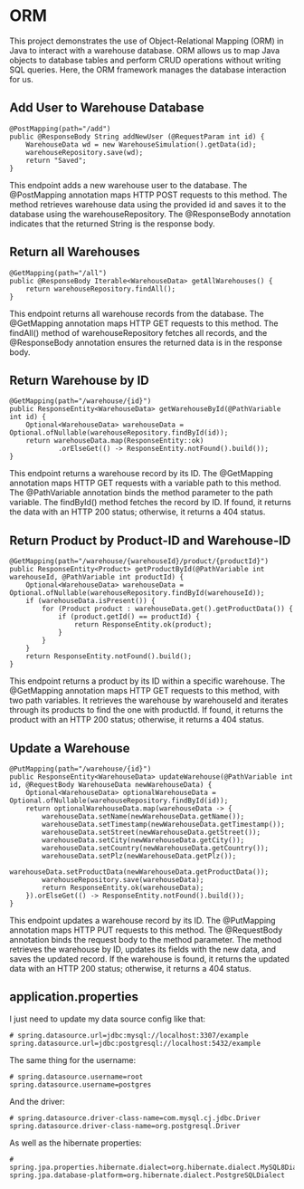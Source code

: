 # ORM

This project demonstrates the use of Object-Relational Mapping (ORM) in Java to interact with a warehouse database. ORM allows us to map Java objects to database tables and perform CRUD operations without writing SQL queries. Here, the ORM framework manages the database interaction for us.

## Add User to Warehouse Database

```{java}
@PostMapping(path="/add")
public @ResponseBody String addNewUser (@RequestParam int id) {
    WarehouseData wd = new WarehouseSimulation().getData(id);
    warehouseRepository.save(wd);
    return "Saved";
}
```

This endpoint adds a new warehouse user to the database. The @PostMapping annotation maps HTTP POST requests to this method. 
The method retrieves warehouse data using the provided id and saves it to the database using the warehouseRepository. 
The @ResponseBody annotation indicates that the returned String is the response body.

## Return all Warehouses

```{java}
@GetMapping(path="/all")
public @ResponseBody Iterable<WarehouseData> getAllWarehouses() {
    return warehouseRepository.findAll();
}
```

This endpoint returns all warehouse records from the database.
The @GetMapping annotation maps HTTP GET requests to this method.
The findAll() method of warehouseRepository fetches all records, and the @ResponseBody annotation ensures the returned data is in the response body.

## Return Warehouse by ID

```{java}
@GetMapping(path="/warehouse/{id}")
public ResponseEntity<WarehouseData> getWarehouseById(@PathVariable int id) {
    Optional<WarehouseData> warehouseData = Optional.ofNullable(warehouseRepository.findById(id));
    return warehouseData.map(ResponseEntity::ok)
            .orElseGet(() -> ResponseEntity.notFound().build());
}
```

This endpoint returns a warehouse record by its ID. The @GetMapping annotation maps HTTP GET requests with a variable path to this method. 
The @PathVariable annotation binds the method parameter to the path variable. The findById() method fetches the record by ID. 
If found, it returns the data with an HTTP 200 status; otherwise, it returns a 404 status.

## Return Product by Product-ID and Warehouse-ID

```{java}
@GetMapping(path="/warehouse/{warehouseId}/product/{productId}")
public ResponseEntity<Product> getProductById(@PathVariable int warehouseId, @PathVariable int productId) {
    Optional<WarehouseData> warehouseData = Optional.ofNullable(warehouseRepository.findById(warehouseId));
    if (warehouseData.isPresent()) {
        for (Product product : warehouseData.get().getProductData()) {
            if (product.getId() == productId) {
                return ResponseEntity.ok(product);
            }
        }
    }
    return ResponseEntity.notFound().build();
}
```

This endpoint returns a product by its ID within a specific warehouse. The @GetMapping annotation maps HTTP GET requests to this method, with two path variables. 
It retrieves the warehouse by warehouseId and iterates through its products to find the one with productId. 
If found, it returns the product with an HTTP 200 status; otherwise, it returns a 404 status.

## Update a Warehouse

```{java}
@PutMapping(path="/warehouse/{id}")
public ResponseEntity<WarehouseData> updateWarehouse(@PathVariable int id, @RequestBody WarehouseData newWarehouseData) {
    Optional<WarehouseData> optionalWarehouseData = Optional.ofNullable(warehouseRepository.findById(id));
    return optionalWarehouseData.map(warehouseData -> {
        warehouseData.setName(newWarehouseData.getName());
        warehouseData.setTimestamp(newWarehouseData.getTimestamp());
        warehouseData.setStreet(newWarehouseData.getStreet());
        warehouseData.setCity(newWarehouseData.getCity());
        warehouseData.setCountry(newWarehouseData.getCountry());
        warehouseData.setPlz(newWarehouseData.getPlz());
        warehouseData.setProductData(newWarehouseData.getProductData());
        warehouseRepository.save(warehouseData);
        return ResponseEntity.ok(warehouseData);
    }).orElseGet(() -> ResponseEntity.notFound().build());
}
```

This endpoint updates a warehouse record by its ID. The @PutMapping annotation maps HTTP PUT requests to this method. 
The @RequestBody annotation binds the request body to the method parameter. 
The method retrieves the warehouse by ID, updates its fields with the new data, and saves the updated record. 
If the warehouse is found, it returns the updated data with an HTTP 200 status; otherwise, it returns a 404 status.

## application.properties

I just need to update my data source config like that:
```
# spring.datasource.url=jdbc:mysql://localhost:3307/example
spring.datasource.url=jdbc:postgresql://localhost:5432/example
```

The same thing for the username:
```
# spring.datasource.username=root
spring.datasource.username=postgres
```

And the driver:
```
# spring.datasource.driver-class-name=com.mysql.cj.jdbc.Driver
spring.datasource.driver-class-name=org.postgresql.Driver
```

As well as the hibernate properties:
```
# spring.jpa.properties.hibernate.dialect=org.hibernate.dialect.MySQL8Dialect
spring.jpa.database-platform=org.hibernate.dialect.PostgreSQLDialect
```